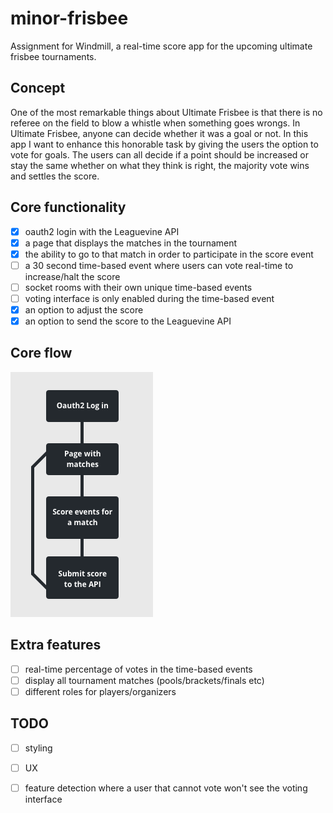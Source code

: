 # minor-frisbee
Assignment for Windmill, a real-time score app for the upcoming ultimate frisbee tournaments.

## Concept
One of the most remarkable things about Ultimate Frisbee is that there is no referee on the field to blow a whistle when something goes wrongs. In Ultimate Frisbee, anyone can decide whether it was a goal or not. In this app I want to enhance this honorable task by giving the users the option to vote for goals. The users can all decide if a point should be increased or stay the same whether on what they think is right, the majority vote wins and settles the score.

## Core functionality
-  [x] oauth2 login with the Leaguevine API
-  [x] a page that displays the matches in the tournament
-  [x] the ability to go to that match in order to participate in the score event
-  [ ] a 30 second time-based event where users can vote real-time to increase/halt the score
-  [ ] socket rooms with their own unique time-based events
-  [ ] voting interface is only enabled during the time-based event
-  [x] an option to adjust the score
-  [x] an option to send the score to the Leaguevine API

## Core flow
<img src="media/coreflow.png"/>

## Extra features
-  [ ] real-time percentage of votes in the time-based events
-  [ ] display all tournament matches (pools/brackets/finals etc)
-  [ ] different roles for players/organizers

## TODO
-  [ ] styling
-  [ ] UX
-  [ ] feature detection where a user that cannot vote won't see the voting interface

